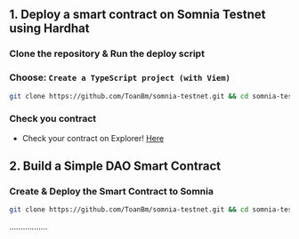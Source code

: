 ## 1. Deploy a smart contract on Somnia Testnet using Hardhat
### Clone the repository & Run the deploy script
### Choose: `Create a TypeScript project (with Viem)`
```Bash
git clone https://github.com/ToanBm/somnia-testnet.git && cd somnia-testnet && chmod +x contract.sh && ./contract.sh
```
### Check you contract
- Check your contract on Explorer! [Here](https://shannon-explorer.somnia.network/)

## 2. Build a Simple DAO Smart Contract
### Create & Deploy the Smart Contract to Somnia
```Bash
git clone https://github.com/ToanBm/somnia-testnet.git && cd somnia-testnet && chmod +x DAO.sh && ./DAO.sh
```

.................
